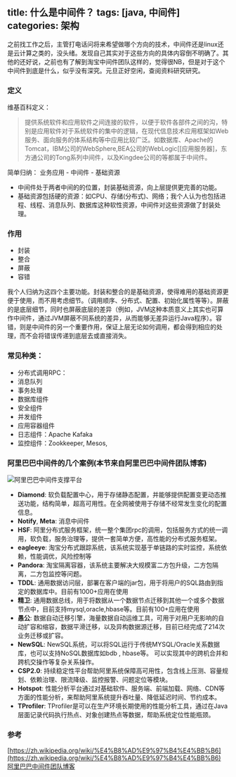 title: 什么是中间件？
tags: [java, 中间件]
categories: 架构
---

之前找工作之后，主管打电话问将来希望做哪个方向的技术，中间件还是linux还是云计算之类的，没头绪。发现自己其实对于这些方向的具体内容倒不明确了。其他的还好说，之前也有了解到淘宝中间件团队这样的，觉得很NB，但是对于这个中间件到底是什么，似乎没有深究。元旦正好空闲，查阅资料研究研究。

### 定义
维基百科定义：
>提供系统软件和应用软件之间连接的软件，以便于软件各部件之间的沟，特别是应用软件对于系统软件的集中的逻辑，在现代信息技术应用框架如Web服务、面向服务的体系结构等中应用比较广泛。如数据库、Apache的Tomcat，IBM公司的WebSphere,BEA公司的WebLogic[[应用服务器]，东方通公司的Tong系列中间件，以及Kingdee公司的等都属于中间件。

简单归纳：
业务应用 - 中间件 - 基础资源
- 中间件处于两者中间的的位置，封装基础资源，向上层提供更完善的功能。
- 基础资源包括硬的资源：如CPU、存储(分布式)、网络；我个人认为也包括进程、线程、消息队列、数据库这种软性资源，中间件对这些资源做了封装处理。


### 作用
- 封装
- 整合
- 屏蔽
- 容错

我个人归纳为这四个主要功能。封装和整合的是基础资源，使得难用的基础资源更便于使用，而不用考虑细节。（调用顺序、分布式、配置、初始化属性等等）。屏蔽的是底层细节，同时也屏蔽底层的差异（例如，JVM这种本质意义上其实也可算作中间件，通过JVM屏蔽不同系统的差异，从而能够无差异运行Java程序）。容错，则是中间件的另一个重要作用，保证上层无论如何调用，都会得到相应的处理，而不会将错误传递到底层去或直接消失。

### 常见种类：
- 分布式调用RPC：
- 消息队列
- 事务处理
- 数据库组件
- 安全组件
- 并发组件
- 应用容器组件
- 日志组件：Apache Kafaka
- 监控组件：Zookkeeper, Mesos, 

### 阿里巴巴中间件的几个案例(本节来自阿里巴巴中间件团队博客)
![阿里巴巴中间件支撑平台](http://jm.taobao.org/wp-content/uploads/2013/07/jm.jpg)

- **Diamond**: 软负载配置中心，用于存储静态配置，并能够提供配置变更动态推送功能，结构简单，超高可用性。在全网被使用于存储不经常发生变化的配置信息。
- **Notify**, **Meta**: 消息中间件
- **HSF**: 阿里分布式服务框架，统一整个集团rpc的调用，包括服务方式的统一调用，软负载，服务治理等，提供一套简单方便，高性能的分布式服务框架。
- **eagleeye**: 淘宝分布式跟踪系统，该系统实现基于单链路的实时监控，系统依赖，性能调优，风险控制等
- **Pandora**: 淘宝隔离容器，该系统主要解决大规模富二方包升级，二方包隔离，二方包监控等问题。
- **TDDL**: 通用数据访问层，部署在客户端的jar包，用于将用户的SQL路由到指定的数据库中。目前有1000+应用在使用
- **精卫**: 通用数据总线，用于将数据从一个数据节点迁移到其他一个或多个数据节点中，目前支持mysql,oracle,hbase等。目前有100+应用在使用
- **愚公**: 数据自动迁移引擎，海量数据自动运维工具，可用于对用户无影响的自动扩容和缩容，数据平滑迁移，以及异构数据源迁移，目前已经完成了214次业务迁移或扩容。
- **NewSQL**: NewSQL系统，可以将SQL运行于传统MYSQL/Oracle关系数据库，也可以支持NoSQL数据库如bdb , hbase等。 可以实现其中的跨机合并和跨机交操作等复杂关系操作。
- **CSP2.0**: 持续稳定性平台帮助阿里系统保障高可用性，包含线上压测、容量规划、依赖治理、限流降级、监控报警、问题定位等模块。
- **Hotspot**: 性能分析平台通过对基础软件、服务端、前端加载、网络、CDN等方面的性能分析，来帮助阿里系统提升吞吐量、降低延迟时间、节约成本。
- **TProfiler**: TProfiler是可以在生产环境长期使用的性能分析工具，通过在Java层面记录代码执行热点、对象创建热点等数据，帮助系统定位性能瓶颈。


### 参考
[https://zh.wikipedia.org/wiki/%E4%B8%AD%E9%97%B4%E4%BB%B6](https://zh.wikipedia.org/wiki/%E4%B8%AD%E9%97%B4%E4%BB%B6)
[阿里巴巴中间件团队博客](http://jm-blog.aliapp.com/?page_id=2449)
